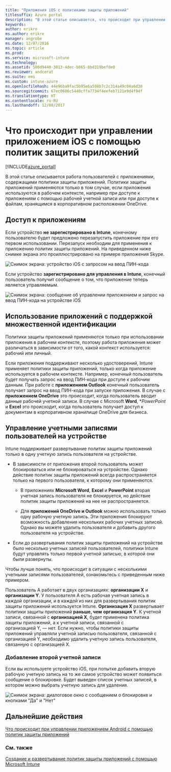 ```yaml
---
title: "Приложения iOS с политиками защиты приложений"
titlesuffix: Azure portal
description: "В этой статье описывается, что происходит при управлении приложением iOS с помощью политик защиты приложений.\""
keywords: 
author: erikre
ms.author: erikre
manager: angrobe
ms.date: 12/07/2016
ms.topic: article
ms.prod: 
ms.service: microsoft-intune
ms.technology: 
ms.assetid: 586d9440-3813-4dec-b865-8bd319befde0
ms.reviewer: andcerat
ms.suite: ems
ms.custom: intune-azure
ms.openlocfilehash: 44e96ba9fac5b95e6a508b7c2c314a49c04a6d30
ms.sourcegitcommit: 67ec0606c5440cffa7734f4eefeb7121e9d4f94f
ms.translationtype: HT
ms.contentlocale: ru-RU
ms.lasthandoff: 12/08/2017
---
```

# <a name="what-to-expect-when-your-ios-app-is-managed-by-app-protection-policies"></a>Что происходит при управлении приложением iOS с помощью политик защиты приложений

[!INCLUDE[azure_portal](./includes/azure_portal.md)]

В этой статье описывается работа пользователей с приложениями, содержащими политики защиты приложений. Политики защиты приложений применяются только в том случае, если приложения используются в рабочем контексте, например при доступе к приложениям с помощью рабочей учетной записи или при доступе к файлам, хранящимся в корпоративном расположении OneDrive.
##  <a name="accessing-apps"></a>Доступ к приложениям

Если устройство **не зарегистрировано в Intune**, конечному пользователю будет предложено перезапустить приложение при его первом использовании.  Перезапуск необходим для применения к приложению политик защиты приложений. На приведенном ниже снимке экрана это проиллюстрировано на примере приложения Skype.


![Снимок экрана: устройство iOS с запросом на ввод ПИН-кода](./media/ios-pin-prompt.png)

Если устройство **зарегистрировано для управления в Intune**, конечный пользователь получит сообщение о том, что приложение теперь является управляемым.

![Снимок экрана: сообщение об управлении приложением и запрос на ввод ПИН-кода на устройстве iOS](./media/ios-managed-devices-pin-prompt.png)

##  <a name="using-apps-with-multi-identity-support"></a>Использование приложений с поддержкой множественной идентификации

Политики защиты приложений применяются только при использовании приложения в рабочем контексте, поэтому работа приложения может различаться в зависимости от того, какой контекст используется: рабочий или личный.  

Если приложения поддерживают несколько удостоверений, Intune применяет политики защиты приложений, только когда приложение используется в рабочем контексте.  Например, конечный пользователь будет получать запрос на ввод ПИН-кода при доступе к рабочим данным.  При работе с **приложением Outlook** конечный пользователь получает запрос на ввод ПИН-кода при запуске приложения. В случае с **приложением OneDrive** это происходит, когда пользователь вводит данные рабочей учетной записи.  В случае с Microsoft **Word**, **PowerPoint* и **Excel** это происходит, когда пользователь получает доступ к документам в корпоративном хранилище OneDrive для бизнеса.
##  <a name="managing-user-accounts-on-the-device"></a>Управление учетными записями пользователей на устройстве

Intune поддерживает развертывание политик защиты приложений только в одну учетную запись пользователя на устройстве.

* В зависимости от приложения второй пользователь может блокироваться или не блокироваться на устройстве. Однако действие политик защиты приложений всегда распространяется только на первого пользователя, к которому они применяются.
  * В приложениях **Microsoft Word**, **Excel** и **PowerPoint** вторая учетная запись пользователя не блокируется, но действие политик защиты приложений на нее не распространяется.  

  * Для **приложений OneDrive и Outlook** можно использовать только одну рабочую учетную запись.  Эти приложения блокируют возможность добавления нескольких рабочих учетных записей.  Однако вы можете удалить пользователя и добавить другого пользователя на устройстве.

* Если до развертывания политик защиты приложений на устройстве было несколько учетных записей пользователей, политики Intune будут управлять только первой учетной записью, в которой они были развернуты.


Чтобы лучше понять, что происходит в ситуации с несколькими учетными записями пользователей, ознакомьтесь с приведенным ниже примером.

Пользователь A работает в двух организациях: **организации X** и **организации Y**. У пользователя A есть рабочая учетная запись в каждой организации, и в каждой из них для развертывания политик защиты приложений используется Intune. **Организация X** развертывает политики защиты приложений **раньше, чем** **организация Y**. К учетной записи, связанной с **организацией X**, будет применена политика защиты приложений, а к учетной записи, связанной с организацией Y, — нет. Если нужно, чтобы политики защиты приложений управляли учетной записью пользователя, связанной с организацией Y, необходимо удалить учетную запись пользователя, связанную с организацией X.
### <a name="adding-a-second-account"></a>Добавление второй учетной записи

Если вы используете устройство iOS, при попытке добавить вторую рабочую учетную запись на то же самое устройство может появиться сообщение о блокировке.  Будет выведен список учетных записей, в котором можно выбрать учетную запись для удаления.

![Снимок экрана: диалоговое окно с сообщением о блокировке и кнопками "Да" и "Нет"](./media/ios-switch-user.PNG)

## <a name="next-steps"></a>Дальнейшие действия
[Что происходит при управлении приложением Android с помощью политик защиты приложений](app-protection-enabled-apps-android.md)
### <a name="see-also"></a>См. также
[Создание и развертывание политик защиты приложений с помощью Microsoft Intune](app-protection-policies.md)
